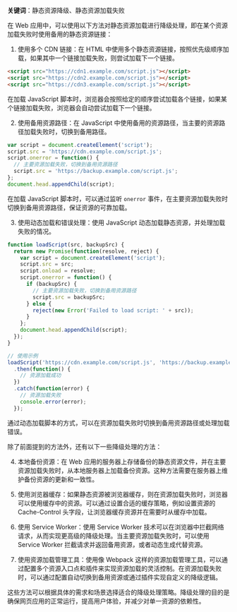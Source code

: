 **关键词**：静态资源降级、静态资源加载失败

在 Web 应用中，可以使用以下方法对静态资源加载进行降级处理，即在某个资源加载失败时使用备用的静态资源链接：

1. 使用多个 CDN 链接：在 HTML 中使用多个静态资源链接，按照优先级顺序加载，如果其中一个链接加载失败，则尝试加载下一个链接。

```html
<script src="https://cdn1.example.com/script.js"></script>
<script src="https://cdn2.example.com/script.js"></script>
<script src="https://cdn3.example.com/script.js"></script>
```

在加载 JavaScript 脚本时，浏览器会按照给定的顺序尝试加载各个链接，如果某个链接加载失败，浏览器会自动尝试加载下一个链接。

2. 使用备用资源路径：在 JavaScript 中使用备用的资源路径，当主要的资源路径加载失败时，切换到备用路径。

```javascript
var script = document.createElement('script');
script.src = 'https://cdn.example.com/script.js';
script.onerror = function() {
  // 主要资源加载失败，切换到备用资源路径
  script.src = 'https://backup.example.com/script.js';
};
document.head.appendChild(script);
```

在加载 JavaScript 脚本时，可以通过监听 `onerror` 事件，在主要资源加载失败时切换到备用资源路径，保证资源的可靠加载。

3. 使用动态加载和错误处理：使用 JavaScript 动态加载静态资源，并处理加载失败的情况。

```javascript
function loadScript(src, backupSrc) {
  return new Promise(function(resolve, reject) {
    var script = document.createElement('script');
    script.src = src;
    script.onload = resolve;
    script.onerror = function() {
      if (backupSrc) {
        // 主要资源加载失败，切换到备用资源路径
        script.src = backupSrc;
      } else {
        reject(new Error('Failed to load script: ' + src));
      }
    };
    document.head.appendChild(script);
  });
}

// 使用示例
loadScript('https://cdn.example.com/script.js', 'https://backup.example.com/script.js')
  .then(function() {
    // 资源加载成功
  })
  .catch(function(error) {
    // 资源加载失败
    console.error(error);
  });
```

通过动态加载脚本的方式，可以在资源加载失败时切换到备用资源路径或处理加载错误。

除了前面提到的方法外，还有以下一些降级处理的方法：

4. 本地备份资源：在 Web 应用的服务器上存储备份的静态资源文件，并在主要资源加载失败时，从本地服务器上加载备份资源。这种方法需要在服务器上维护备份资源的更新和一致性。

5. 使用浏览器缓存：如果静态资源被浏览器缓存，则在资源加载失败时，浏览器可以使用缓存中的资源。可以通过设置合适的缓存策略，例如设置资源的 Cache-Control 头字段，让浏览器缓存资源并在需要时从缓存中加载。

6. 使用 Service Worker：使用 Service Worker 技术可以在浏览器中拦截网络请求，从而实现更高级的降级处理。当主要资源加载失败时，可以使用 Service Worker 拦截请求并返回备用资源，或者动态生成代替资源。

7. 使用资源加载管理工具：使用像 Webpack 这样的资源加载管理工具，可以通过配置多个资源入口点和插件来实现资源加载的灵活控制。在资源加载失败时，可以通过配置自动切换到备用资源或通过插件实现自定义的降级逻辑。

这些方法可以根据具体的需求和场景选择适合的降级处理策略。降级处理的目的是确保网页应用的正常运行，提高用户体验，并减少对单一资源的依赖性。

